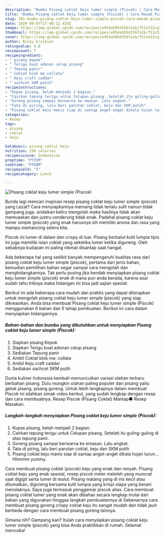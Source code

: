 ```yaml
---
description: "Bumbu Pisang coklat keju lumer simple (Piscok) | Cara Masak Pisang coklat keju lumer simple (Piscok) Yang Sempurna"
title: "Bumbu Pisang coklat keju lumer simple (Piscok) | Cara Masak Pisang coklat keju lumer simple (Piscok) Yang Sempurna"
slug: 391-bumbu-pisang-coklat-keju-lumer-simple-piscok-cara-masak-pisang-coklat-keju-lumer-simple-piscok-yang-sempurna
date: 2020-09-07T17:40:12.435Z
image: https://img-global.cpcdn.com/recipes/e954a505d1567a1b/751x532cq70/pisang-coklat-keju-lumer-simple-piscok-foto-resep-utama.jpg
thumbnail: https://img-global.cpcdn.com/recipes/e954a505d1567a1b/751x532cq70/pisang-coklat-keju-lumer-simple-piscok-foto-resep-utama.jpg
cover: https://img-global.cpcdn.com/recipes/e954a505d1567a1b/751x532cq70/pisang-coklat-keju-lumer-simple-piscok-foto-resep-utama.jpg
author: Ricky Erickson
ratingvalue: 4.8
reviewcount: 7
recipeingredient:
- " pisang Kepok"
- " Terigu buat adonan celup pisang"
- " Tepung panir"
- " Coklat blok me collata"
- " Keju craft caddar"
- " sachcet SKM putih"
recipeinstructions:
- "Kupas pisang, belah menjadi 2 bagian."
- "Cairkan tepung terigu untuk Celupan pisang. Setelah itu guling-guling di atas tepung panir."
- "Goreng pisang sampai berwarna ke emasan. Lalu angkat."
- "Tata di piring, lalu beri parutan coklat, keju dan SKM putih"
- "Pisang coklat keju manis siap di santap anget-anget dikala hujan turun... Hhmmm yummy."
categories:
- Resep
tags:
- pisang
- coklat
- keju

katakunci: pisang coklat keju 
nutrition: 194 calories
recipecuisine: Indonesian
preptime: "PT35M"
cooktime: "PT60M"
recipeyield: "3"
recipecategory: Lunch

---
```



![Pisang coklat keju lumer simple (Piscok)](https://img-global.cpcdn.com/recipes/e954a505d1567a1b/751x532cq70/pisang-coklat-keju-lumer-simple-piscok-foto-resep-utama.jpg)

Bunda lagi mencari inspirasi resep pisang coklat keju lumer simple (piscok) yang Lezat? Cara menyiapkannya memang tidak terlalu sulit namun tidak gampang juga. andaikan keliru mengolah maka hasilnya tidak akan memuaskan dan justru cenderung tidak enak. Padahal pisang coklat keju lumer simple (piscok) yang enak harusnya sih memiliki aroma dan rasa yang mampu memancing selera kita.

Piscok ini lumer di dalam dan crispy di luar. Pisang berbalut kulit lumpia tipis ini juga memiliki isian coklat yang seketika lumer ketika digoreng. Oleh sebabnya kudapan ini paling nikmat disantap saat hangat.

Ada beberapa hal yang sedikit banyak mempengaruhi kualitas rasa dari pisang coklat keju lumer simple (piscok), pertama dari jenis bahan, kemudian pemilihan bahan segar sampai cara mengolah dan menghidangkannya. Tak perlu pusing jika hendak menyiapkan pisang coklat keju lumer simple (piscok) enak di mana pun anda berada, karena asal sudah tahu triknya maka hidangan ini bisa jadi sajian spesial.


Berikut ini ada beberapa cara mudah dan praktis yang dapat diterapkan untuk mengolah pisang coklat keju lumer simple (piscok) yang siap dikreasikan. Anda bisa membuat Pisang coklat keju lumer simple (Piscok) menggunakan 6 bahan dan 5 tahap pembuatan. Berikut ini cara dalam menyiapkan hidangannya.

<!--inarticleads1-->

##### Bahan-bahan dan bumbu yang dibutuhkan untuk menyiapkan Pisang coklat keju lumer simple (Piscok):

1. Siapkan  pisang Kepok
1. Siapkan  Terigu buat adonan celup pisang
1. Sediakan  Tepung panir
1. Ambil  Coklat blok me: collata
1. Ambil  Keju craft caddar
1. Sediakan  sachcet SKM putih


Dunia kuliner Indonesia kembali memunculkan variasi olahan terbaru berbahan pisang. Dulu mungkin olahan paling populer dari pisang yaitu getuk pisang, pisang goreng. Untuk lebih lengkapnya dalam membuat Piscok ini silahkan simak video berikut, yang sudah lengkap dengan resep dan cara membuatnya. Resep Piscok (Pisang Coklat) Mantap● Resep Masakan. 

<!--inarticleads2-->

##### Langkah-langkah menyiapkan Pisang coklat keju lumer simple (Piscok):

1. Kupas pisang, belah menjadi 2 bagian.
1. Cairkan tepung terigu untuk Celupan pisang. Setelah itu guling-guling di atas tepung panir.
1. Goreng pisang sampai berwarna ke emasan. Lalu angkat.
1. Tata di piring, lalu beri parutan coklat, keju dan SKM putih
1. Pisang coklat keju manis siap di santap anget-anget dikala hujan turun... Hhmmm yummy.


Cara membuat pisang coklat (piscok) keju yang enak dan renyah. Pisang coklat keju yang enak spesial, resep piscok meler meleleh yang muncrat saat digigit serta lumer di mulut. Pisang matang yang di iris kecil atau dilumatkan, digoreng bersama kulit lumpia yang krispi siapa yang berani menolaknya. Saya juga termasuk penggemar piscok alias. Cara membuat pisang coklat lumer yang enak akan dibahas secara lengkap mulai dari bahan yang digunakan hinggaa langkah pembuatannya di Sebenarnya cara membuat pisang goreng crispy coklat keju itu sangat mudah dan tidak jauh berbeda dengan cara membuat pisang goreng lainnya. 

Gimana nih? Gampang kan? Itulah cara menyiapkan pisang coklat keju lumer simple (piscok) yang bisa Anda praktikkan di rumah. Selamat mencoba!
